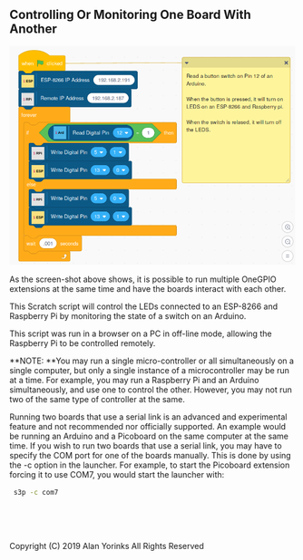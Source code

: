 ## Controlling Or Monitoring One Board With Another

<img src="../images/multi-boards.png" >

As the screen-shot above shows, it is possible to run multiple OneGPIO
extensions at the same time and have the boards interact with each
other.

This Scratch script will control the LEDs connected to an ESP-8266 and
Raspberry Pi by monitoring the state of a switch on an Arduino.

This script was run in a browser on a PC in off-line mode, allowing the
Raspberry Pi to be controlled remotely.

**NOTE: **You may run a single micro-controller or all simultaneously on a single
computer, but only a single instance of a microcontroller may be run at a time.
For example,
you may run a Raspberry Pi and an Arduino simultaneously, and use one to control the
other. However, you may not run two of the same type of controller at the same.

Running
two boards that use a serial link is an advanced and experimental feature and not recommended nor
officially supported. An example would be running
an Arduino and a Picoboard on the same computer at the same time.
If you wish to run two boards that use a serial link,
you may have to specify the COM port for one of the boards manually. This is done by using
the -c option in the launcher. For example, to start the Picoboard
extension forcing it to use COM7, you would start the launcher with:

```bash
 s3p -c com7
```

<br> <br> <br>


Copyright (C) 2019 Alan Yorinks All Rights Reserved
